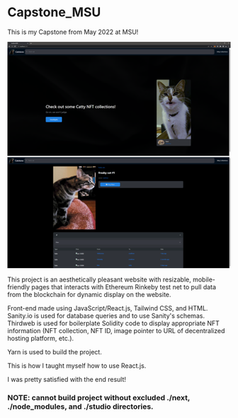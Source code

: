 # Capstone_MSU
This is my Capstone from May 2022 at MSU!

![image of homepage](https://github.com/0xMatthew/Capstone_MSU/blob/main/demo.png?raw=true)
![image of card information page](https://github.com/0xMatthew/Capstone_MSU/blob/main/demo2.png?raw=true)

This project is an aesthetically pleasant website with resizable, mobile-friendly pages that interacts with Ethereum Rinkeby test net to pull data from the blockchain for dynamic display on the website.

Front-end made using JavaScript/React.js, Tailwind CSS, and HTML. Sanity.io is used for database queries and to use Sanity's schemas. Thirdweb is used for boilerplate Solidity code to display appropriate NFT information (NFT collection, NFT ID, image pointer to URL of decentralized hosting platform, etc.).

Yarn is used to build the project.

This is how I taught myself how to use React.js.

I was pretty satisfied with the end result!

### NOTE: cannot build project without excluded ./next, ./node_modules, and ./studio directories.
